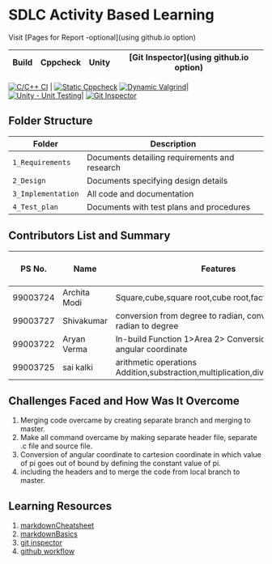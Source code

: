 # SDLC Activity Based Learning

Visit [Pages for Report -optional](using github.io option)

Build | Cppcheck | Unity | [Git Inspector](using github.io option)
------|----------|-------|--------------

[![C/C++ CI](https://github.com/99003727/git/3_Implementation/actions/workflows/c-cpp.yml/badge.svg)](https://github.com/99003727/git/actions/workflows/c-cpp.yml) | [![Static Cppcheck](https://github.com/99003727/git/actions/workflows/cppcheck.yml/badge.svg)](https://github.com/99003727/git/actions/workflows/cppcheck.yml) [![Dynamic Valgrind](https://github.com/99003727/git/actions/workflows/CodeQuality_Dynamic.yml/badge.svg)](https://github.com/99003727/git/actions/workflows/CodeQuality_Dynamic.yml)| [![Unity - Unit Testing](https://github.com/99003727/git/actions/workflows/unity.yml/badge.svg)](https://github.com/99003727/git/actions/workflows/unity.yml)| [![Git Inspector](https://github.com/99003727/git/actions/workflows/gitinspector.yml/badge.svg)](https://github.com/99003727/git/actions/workflows/gitinspector.yml)


## Folder Structure
Folder             | Description
-------------------| -----------------------------------------
`1_Requirements`   | Documents detailing requirements and research
`2_Design`         | Documents specifying design details
`3_Implementation` | All code and documentation
`4_Test_plan`      | Documents with test plans and procedures

## Contributors List and Summary

PS No. |  Name   |    Features    | Issuess Raised |Issues Resolved|No Test Cases|Test Case Pass
-------|---------|----------------|----------------|---------------|-------------|--------------
99003724 |Archita Modi |Square,cube,square root,cube root,factorial | 2    | 7  |13   | 
99003727 |Shivakumar |conversion from degree to radian, conversion from radian to degree | 1 | 1 |  | 
99003722 |Aryan Verma    |In-build Function 1>Area 2> Conversion of polar to angular coordinate | 7 | 7 |  | 
99003725 |sai kalki    |arithmetic operations Addition,substraction,multiplication,division,modulous | 1| 4 | |  |  
## Challenges Faced and How Was It Overcome

1. Merging code overcame by creating separate branch and merging to master.
2. Make all command overcame by making separate header file, separate .c file and source file.
3. Conversion of angular coordinate to cartesion coordinate in which value of pi goes out of bound by defining the constant value of pi. 
4. including the headers and to merge the code from local branch to master.

## Learning Resources
1. [markdownCheatsheet](https://github.com/adam-p/markdown-here/wiki/Markdown-Cheatsheet)
2. [markdownBasics](https://guides.github.com/features/mastering-markdown/)
3. [git inspector](https://github.com/ejwa/gitinspector.git)
4. [github workflow](https://docs.github.com/en/actions/learn-github-action)

